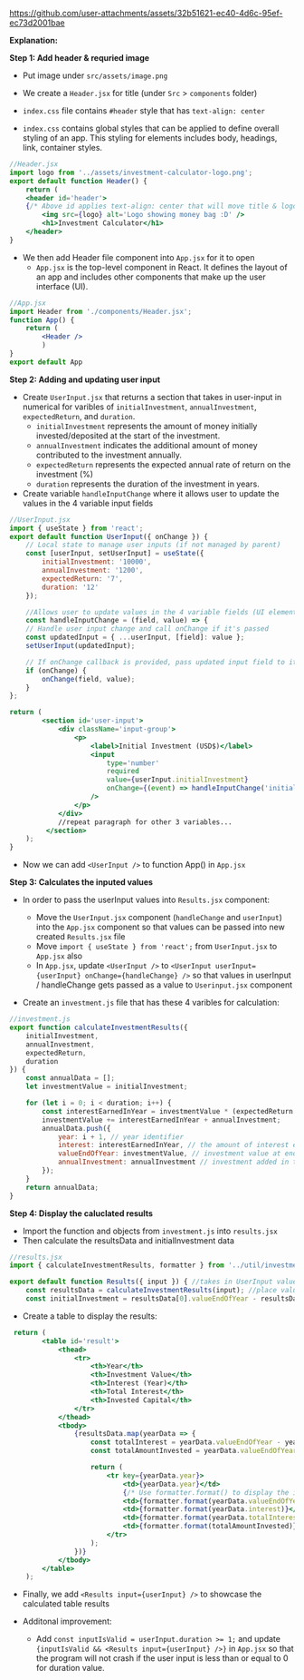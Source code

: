 
https://github.com/user-attachments/assets/32b51621-ec40-4d6c-95ef-ec73d2001bae

**Explanation:**

**Step 1: Add header & requried image**
- Put image under `src/assets/image.png`

- We create a `Header.jsx` for title (under `Src` > `components` folder)
- `index.css` file contains `#header` style that has `text-align: center`
- `index.css` contains global styles that can be applied to define overall styling of an app. This styling for elements includes body, headings, link, container styles. 

```jsx
//Header.jsx
import logo from '../assets/investment-calculator-logo.png';
export default function Header() {
    return (
    <header id='header'> 
    {/* Above id applies text-align: center that will move title & logo to center*/}
        <img src={logo} alt='Logo showing money bag :D' />
        <h1>Investment Calculator</h1>
    </header>
}
```

- We then add Header file component into `App.jsx` for it to open
  - `App.jsx` is the top-level component in React. It defines the layout of an app and includes other components that make up the user interface (UI).

```jsx
//App.jsx
import Header from './components/Header.jsx';
function App() {
    return (    
        <Header />
        )
}
export default App
```
**Step 2: Adding and updating user input**
- Create `UserInput.jsx` that returns a section that takes in user-input in numerical for varibles of `initialInvestment`, `annualInvestment`, `expectedReturn`, and `duration`. 
    - `initialInvestment` represents the amount of money initially invested/deposited at the start of the investment.
    - `annualInvestment` indicates the additional amount of money contributed to the investment annually.
    - `expectedReturn` represents the  expected annual rate of return on the investment (%)
    - `duration` represents the duration of the investment in years.
- Create variable `handleInputChange` where it allows user to update the values in the 4 variable input fields

```jsx
//UserInput.jsx
import { useState } from 'react';
export default function UserInput({ onChange }) {
    // Local state to manage user inputs (if not managed by parent)
    const [userInput, setUserInput] = useState({
        initialInvestment: '10000',
        annualInvestment: '1200',
        expectedReturn: '7',
        duration: '12'
    });

    //Allows user to update values in the 4 variable fields (UI element input box)
    const handleInputChange = (field, value) => {
    // Handle user input change and call onChange if it's passed
    const updatedInput = { ...userInput, [field]: value };
    setUserInput(updatedInput);

    // If onChange callback is provided, pass updated input field to it
    if (onChange) {
        onChange(field, value);
    }
};

return (
        <section id='user-input'>
            <div className='input-group'>
                <p>
                    <label>Initial Investment (USD$)</label>
                    <input
                        type='number'
                        required
                        value={userInput.initialInvestment}
                        onChange={(event) => handleInputChange('initialInvestment', event.target.value)}
                    />
                </p>
            </div>
            //repeat paragraph for other 3 variables...
         </section>
    );
}
 ```
 - Now we can add `<UserInput />` to function App() in `App.jsx`
 
**Step 3: Calculates the inputed values**
- In order to pass the userInput values into `Results.jsx` component:
    - Move the `UserInput.jsx` component (`handleChange` and `userInput`) into the `App.jsx` component so that values can be passed into new created `Results.jsx` file
    - Move `import { useState } from 'react';` from `UserInput.jsx` to `App.jsx` also
    - In `App.jsx`, update `<UserInput />` to `<UserInput userInput={userInput} onChange={handleChange} />` so that values in userInput / handleChange gets passed as a value to `Userinput.jsx` component 

- Create an `investment.js` file that has these 4 varibles for calculation:
```jsx
//investment.js
export function calculateInvestmentResults({
    initialInvestment,
    annualInvestment,
    expectedReturn,
    duration
}) {
    const annualData = [];
    let investmentValue = initialInvestment;

    for (let i = 0; i < duration; i++) {
        const interestEarnedInYear = investmentValue * (expectedReturn / 100);
        investmentValue += interestEarnedInYear + annualInvestment;
        annualData.push({ 
            year: i + 1, // year identifier
            interest: interestEarnedInYear, // the amount of interest earned in this year
            valueEndOfYear: investmentValue, // investment value at end of year
            annualInvestment: annualInvestment // investment added in this year
        });
    }
    return annualData;
}
```

**Step 4: Display the caluclated results**
- Import the function and objects from `investment.js` into `results.jsx `
- Then calculate the resultsData and initialInvestment data
```jsx
//results.jsx
import { calculateInvestmentResults, formatter } from '../util/investment.js';

export default function Results({ input }) { //takes in UserInput values from App.jsx
    const resultsData = calculateInvestmentResults(input); //place values into investment.js to calculates investment results
    const initialInvestment = resultsData[0].valueEndOfYear - resultsData[0].interest - resultsData[0].annualInvestment;
```

- Create a table to display the results:
```jsx
 return (
        <table id='result'>
            <thead>
                <tr> 
                    <th>Year</th>
                    <th>Investment Value</th>
                    <th>Interest (Year)</th>
                    <th>Total Interest</th>
                    <th>Invested Capital</th>
                </tr>
            </thead>
            <tbody>
                {resultsData.map(yearData => {
                    const totalInterest = yearData.valueEndOfYear - yearData.annualInvestment * yearData.year - initialInvestment;
                    const totalAmountInvested = yearData.valueEndOfYear - totalInterest;

                    return (
                        <tr key={yearData.year}>
                            <td>{yearData.year}</td>
                            {/* Use formatter.format() to display the investment value to 2 decimal places */}
                            <td>{formatter.format(yearData.valueEndOfYear)}</td>
                            <td>{formatter.format(yearData.interest)}</td>
                            <td>{formatter.format(yearData.totalInterest)}</td>
                            <td>{formatter.format(totalAmountInvested)}</td> {/* Ensure only necessary columns */}
                        </tr>
                    );
                })}
            </tbody>
        </table>
    );
```

- Finally, we add `<Results input={userInput} />` to showcase the calculated table results

- Additonal improvement:
    - Add `const inputIsValid = userInput.duration >= 1;` and update `{inputIsValid && <Results input={userInput} />}` in `App.jsx` so that the program will not crash if the user input is less than or equal to 0 for duration value. 
